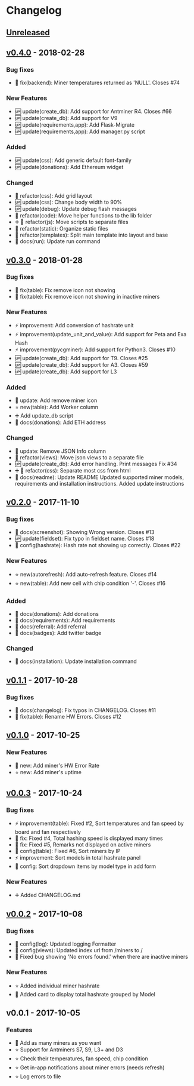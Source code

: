 # Changelog

## [Unreleased]

## [v0.4.0] - 2018-02-28

### Bug fixes
- :bug: fix(backend): Miner temperatures returned as 'NULL'. Closes #74

### New Features
- :up: update(create_db): Add support for Antminer R4. Closes #66
- :up: update(create_db): Add support for V9
- :up: update(requirements,app): Add Flask-Migrate
- :up: update(requirements,app): Add manager.py script

### Added
- :up: update(css): Add generic default font-family
- :up: update(donations): Add Ethereum widget

### Changed
- :shirt: refactor(css): Add grid layout
- :up: update(css): Change body width to 90%
- :up: update(debug): Update debug flash messages
- :shirt: refactor(code): Move helper functions to the lib folder
- :heavy_plus_sign: :shirt: refactor(js): Move scripts to separate files
- :shirt: refactor(static): Organize static files
- :shirt: refactor(templates): Split main template into layout and base
- :pencil: docs(run): Update run command

## [v0.3.0] - 2018-01-28
### Bug fixes
- :bug: fix(table): Fix remove icon not showing
- :bug: fix(table): Fix remove icon not showing in inactive miners

### New Features
- :zap: improvement: Add conversion of hashrate unit
- :zap: improvement(update_unit_and_value): Add support for Peta and Exa Hash
- :zap: improvement(pycgminer): Add support for Python3. Closes #10
- :up: update(create_db): Add support for T9. Closes #25
- :up: update(create_db): Add support for A3. Closes #59
- :up: update(create_db): Add support for L3

### Added
- :lipstick: update: Add remove miner icon
- :star: new(table): Add Worker column
- :heavy_plus_sign: Add update_db script
- :pencil: docs(donations): Add ETH address

### Changed
- :lipstick: update: Remove JSON Info column
- :shirt: refactor(views): Move json views to a separate file
- :up: update(create_db): Add error handling. Print messages Fix #34
- :heavy_plus_sign: :shirt: refactor(css): Separate most css from html
- :pencil: docs(readme): Update README
Updated supported miner models, requirements and installation instructions. Added update instructions

## [v0.2.0] - 2017-11-10
### Bug fixes
- :pencil: docs(screenshot): Showing Wrong version. Closes #13
- :up: update(fieldset): Fix typo in fieldset name. Closes #18
- :wrench: config(hashrate): Hash rate not showing up correctly. Closes #22

### New Features
- :star: new(autorefresh): Add auto-refresh feature. Closes #14
- :star: new(table): Add new cell with chip condition '-'. Closes #16

### Added
- :pencil: docs(donations): Add donations
- :pencil: docs(requirements): Add requirements
- :pencil: docs(referral): Add referral
- :pencil: docs(badges): Add twitter badge

### Changed
- :pencil: docs(installation): Update installation command

## [v0.1.1] - 2017-10-28
### Bug fixes
- :pencil: docs(changelog): Fix typos in CHANGELOG. Closes #11
- :bug: fix(table): Rename <th>HW Errors</th>. Closes #12

## [v0.1.0] - 2017-10-25
### New Features
- :star2: new: Add miner's HW Error Rate
- :star: new: Add miner's uptime

## [v0.0.3] - 2017-10-24
### Bug fixes
- :zap: improvement(table): Fixed #2, Sort temperatures and fan speed by board and fan respectively
- :bug: fix: Fixed #4, Total hashing speed is displayed many times
- :bug: fix: Fixed #5, Remarks not displayed on active miners
- :wrench: config(table): Fixed #6, Sort miners by IP
- :zap: improvement: Sort models in total hashrate panel
- :wrench: config: Sort dropdown items by model type in add form

### New Features
- :heavy_plus_sign: Added CHANGELOG.md

## [v0.0.2] - 2017-10-08
### Bug fixes
- :wrench: config(log): Updated logging Formatter
- :wrench: config(views): Updated index url from /miners to /
- :bug: Fixed bug showing 'No errors found.' when there are inactive miners

### New Features
- :star: Added individual miner hashrate
- :star2: Added card to display total hashrate grouped by Model

## v0.0.1 - 2017-10-05
### Features
- :star2: Add as many miners as you want
- :star: Support for Antminers S7, S9, L3+ and D3
- :star: Check their temperatures, fan speed, chip condition
- :star: Get in-app notifications about miner errors (needs refresh)
- :star: Log errors to file

[Unreleased]: https://github.com/anselal/antminer-monitor/compare/v0.4.0...HEAD
[v0.4.0]: https://github.com/anselal/antminer-monitor/compare/v0.3.0...v0.4.0
[v0.3.0]: https://github.com/anselal/antminer-monitor/compare/v0.2.0...v0.3.0
[v0.2.0]: https://github.com/anselal/antminer-monitor/compare/v0.1.1...v0.2.0
[v0.1.1]: https://github.com/anselal/antminer-monitor/compare/v0.1.0...v0.1.1
[v0.1.0]: https://github.com/anselal/antminer-monitor/compare/v0.0.3...v0.1.0
[v0.0.3]: https://github.com/anselal/antminer-monitor/compare/v0.0.2...v0.0.3
[v0.0.2]: https://github.com/anselal/antminer-monitor/compare/v0.0.1...v0.0.2